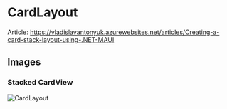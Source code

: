 # CardLayout

Article: https://vladislavantonyuk.azurewebsites.net/articles/Creating-a-card-stack-layout-using-.NET-MAUI

## Images

### Stacked CardView

![CardLayout](https://vladislavantonyuk.sirv.com/vladislavantonyuk/articles/card-layout.gif)